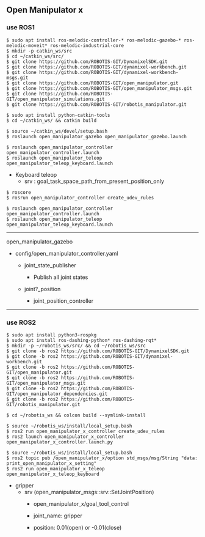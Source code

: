 ## Open Manipulator x
### use ROS1

```
$ sudo apt install ros-melodic-controller-* ros-melodic-gazebo-* ros-melodic-moveit* ros-melodic-industrial-core 
$ mkdir -p catkin_ws/src
$ cd ~/catkin_ws/src/
$ git clone https://github.com/ROBOTIS-GIT/DynamixelSDK.git
$ git clone https://github.com/ROBOTIS-GIT/dynamixel-workbench.git
$ git clone https://github.com/ROBOTIS-GIT/dynamixel-workbench-msgs.git
$ git clone https://github.com/ROBOTIS-GIT/open_manipulator.git
$ git clone https://github.com/ROBOTIS-GIT/open_manipulator_msgs.git
$ git clone https://github.com/ROBOTIS-GIT/open_manipulator_simulations.git
$ git clone https://github.com/ROBOTIS-GIT/robotis_manipulator.git

$ sudo apt install python-catkin-tools 
$ cd ~/catkin_ws/ && catkin build
```

```
$ source ~/catkin_ws/devel/setup.bash
$ roslaunch open_manipulator_gazebo open_manipulator_gazebo.launch 

$ roslaunch open_manipulator_controller open_manipulator_controller.launch
$ roslaunch open_manipulator_teleop open_manipulator_teleop_keyboard.launch
```

- Keyboard teleop
  - srv : goal_task_space_path_from_present_position_only

``` 
$ roscore
$ rosrun open_manipulator_controller create_udev_rules

$ roslaunch open_manipulator_controller open_manipulator_controller.launch
$ roslaunch open_manipulator_teleop open_manipulator_teleop_keyboard.launch
```
---------------------------------------------------------------------------
open_manipulator_gazebo

  - config/open_manipulator_controller.yaml
    - joint_state_publisher
      - Publish all joint states
    
    - joint?_position
      - joint_position_controller  

---------------------------------------------------------------------------

### use ROS2

```
$ sudo apt install python3-rospkg
$ sudo apt install ros-dashing-python* ros-dashing-rqt*
$ mkdir -p ~/robotis_ws/src/ && cd ~/robotis_ws/src
$ git clone -b ros2 https://github.com/ROBOTIS-GIT/DynamixelSDK.git
$ git clone -b ros2 https://github.com/ROBOTIS-GIT/dynamixel-workbench.git
$ git clone -b ros2 https://github.com/ROBOTIS-GIT/open_manipulator.git 
$ git clone -b ros2 https://github.com/ROBOTIS-GIT/open_manipulator_msgs.git
$ git clone -b ros2 https://github.com/ROBOTIS-GIT/open_manipulator_dependencies.git
$ git clone -b ros2 https://github.com/ROBOTIS-GIT/robotis_manipulator.git

$ cd ~/robotis_ws && colcon build --symlink-install
```

```
$ source ~/robotis_ws/install/local_setup.bash 
$ ros2 run open_manipulator_x_controller create_udev_rules 
$ ros2 launch open_manipulator_x_controller open_manipulator_x_controller.launch.py 
```

```
$ source ~/robotis_ws/install/local_setup.bash 
$ ros2 topic pub /open_manipulator_x/option std_msgs/msg/String "data: print_open_manipulator_x_setting"
$ ros2 run open_manipulator_x_teleop open_manipulator_x_teleop_keyboard
```

- gripper
  - srv (open_manipulator_msgs::srv::SetJointPosition)
    - open_manipulator_x/goal_tool_control
   
    - joint_name: gripper
    - position: 0.01(open) or -0.01(close)

